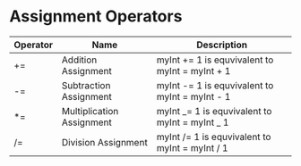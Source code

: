 # Assignment Operators

| Operator | Name                      | Description                                    |
| -------- | ------------------------- | ---------------------------------------------- |
| +=       | Addition Assignment       | myInt += 1 is equvivalent to myInt = myInt + 1 |
| -=       | Subtraction Assignment    | myInt -= 1 is equvivalent to myInt = myInt - 1 |
| \*=      | Multiplication Assignment | myInt _= 1 is equvivalent to myInt = myInt _ 1 |
| /=       | Division Assignment       | myInt /= 1 is equvivalent to myInt = myInt / 1 |

<br>
<br>
